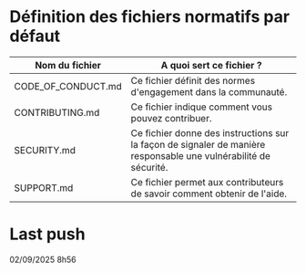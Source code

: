 # Définition des fichiers normatifs par défaut

| Nom du fichier     | A quoi sert ce fichier ?                                                                                          |
| ------------------ | ----------------------------------------------------------------------------------------------------------------- |
| CODE_OF_CONDUCT.md | Ce fichier définit des normes d'engagement dans la communauté.                                                    |
| CONTRIBUTING.md    | Ce fichier indique comment vous pouvez contribuer.                                                                |
| SECURITY.md        | Ce fichier donne des instructions sur la façon de signaler de manière responsable une vulnérabilité de sécurité.  |
| SUPPORT.md         | Ce fichier permet aux contributeurs de savoir comment obtenir de l'aide.                                          |


# Last push
02/09/2025 8h56 

